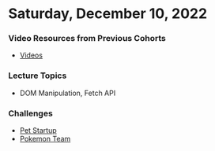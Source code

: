 Saturday, December 10, 2022
=======================
### Video Resources from Previous Cohorts
- [Videos](https://www.youtube.com/channel/UCASZ7zW_Egu0T4KG3YEdGfw/playlists)

### Lecture Topics
- DOM Manipulation, Fetch API

### Challenges
* [Pet Startup](https://github.com/deltaplatoonew/pet-startup)
* [Pokemon Team](https://github.com/deltaplatoonew/pokemon-theme-team)

